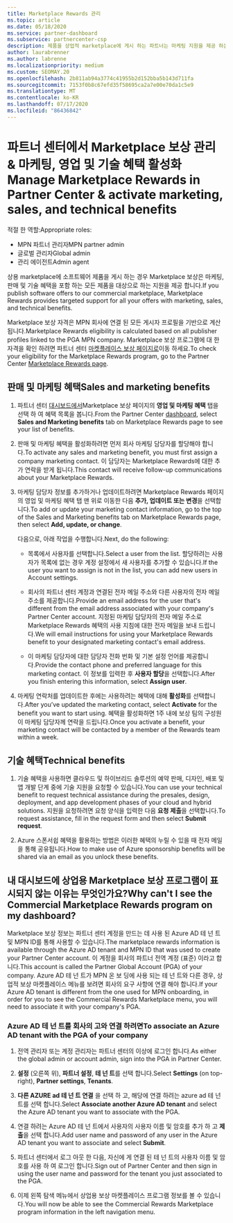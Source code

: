 ```yaml
---
title: Marketplace Rewards 관리
ms.topic: article
ms.date: 05/18/2020
ms.service: partner-dashboard
ms.subservice: partnercenter-csp
description: 제품을 상업적 marketplace에 게시 하는 파트너는 마케팅 지원을 제공 하는 혜택을 받을 자격이 있습니다.
author: laurabrenner
ms.author: labrenne
ms.localizationpriority: medium
ms.custom: SEOMAY.20
ms.openlocfilehash: 2b811ab94a3774c41955b2d152bba5b143d711fa
ms.sourcegitcommit: 7153f0b8c67efd35f58695ca2a7e00e70da1c5e9
ms.translationtype: MT
ms.contentlocale: ko-KR
ms.lasthandoff: 07/17/2020
ms.locfileid: "86436842"
---
```

# <a name="manage-marketplace-rewards-in-partner-center--activate-marketing-sales-and-technical-benefits"></a><span data-ttu-id="04b55-103">파트너 센터에서 Marketplace 보상 관리 & 마케팅, 영업 및 기술 혜택 활성화</span><span class="sxs-lookup"><span data-stu-id="04b55-103">Manage Marketplace Rewards in Partner Center & activate marketing, sales, and technical benefits</span></span>

<span data-ttu-id="04b55-104">적절 한 역할:</span><span class="sxs-lookup"><span data-stu-id="04b55-104">Appropriate roles:</span></span>

- <span data-ttu-id="04b55-105">MPN 파트너 관리자</span><span class="sxs-lookup"><span data-stu-id="04b55-105">MPN partner admin</span></span>
- <span data-ttu-id="04b55-106">글로벌 관리자</span><span class="sxs-lookup"><span data-stu-id="04b55-106">Global admin</span></span>
- <span data-ttu-id="04b55-107">관리 에이전트</span><span class="sxs-lookup"><span data-stu-id="04b55-107">Admin agent</span></span>

<span data-ttu-id="04b55-108">상용 marketplace에 소프트웨어 제품을 게시 하는 경우 Marketplace 보상은 마케팅, 판매 및 기술 혜택을 포함 하는 모든 제품을 대상으로 하는 지원을 제공 합니다.</span><span class="sxs-lookup"><span data-stu-id="04b55-108">If you  publish software offers to our commercial marketplace, Marketplace Rewards provides targeted support for all your offers with marketing, sales, and technical benefits.</span></span>

<span data-ttu-id="04b55-109">Marketplace 보상 자격은 MPN 회사에 연결 된 모든 게시자 프로필을 기반으로 계산 됩니다.</span><span class="sxs-lookup"><span data-stu-id="04b55-109">Marketplace Rewards eligibility is calculated based on all publisher profiles linked to the PGA MPN company.</span></span> <span data-ttu-id="04b55-110">Marketplace 보상 프로그램에 대 한 자격을 확인 하려면 파트너 센터 [마켓플레이스 보상 페이지로](https://partner.microsoft.com/dashboard/mpn/program/commercialmarketplace)이동 하세요.</span><span class="sxs-lookup"><span data-stu-id="04b55-110">To check your eligibility for the Marketplace Rewards program, go to the Partner Center [Marketplace Rewards page](https://partner.microsoft.com/dashboard/mpn/program/commercialmarketplace).</span></span>

## <a name="sales-and-marketing-benefits"></a><span data-ttu-id="04b55-111">판매 및 마케팅 혜택</span><span class="sxs-lookup"><span data-stu-id="04b55-111">Sales and marketing benefits</span></span>

1. <span data-ttu-id="04b55-112">파트너 센터 [대시보드에서](https://partner.microsoft.com/dashboard)Marketplace 보상 페이지의 **영업 및 마케팅 혜택** 탭을 선택 하 여 혜택 목록을 봅니다.</span><span class="sxs-lookup"><span data-stu-id="04b55-112">From the Partner Center [dashboard](https://partner.microsoft.com/dashboard), select **Sales and Marketing benefits** tab on Marketplace Rewards page to see your list of benefits.</span></span> 

2. <span data-ttu-id="04b55-113">판매 및 마케팅 혜택을 활성화하려면 먼저 회사 마케팅 담당자를 할당해야 합니다.</span><span class="sxs-lookup"><span data-stu-id="04b55-113">To activate any sales and marketing benefit, you must first assign a company marketing contact.</span></span> <span data-ttu-id="04b55-114">이 담당자는 Marketplace Rewards에 대한 추가 연락을 받게 됩니다.</span><span class="sxs-lookup"><span data-stu-id="04b55-114">This contact will receive follow-up communications about your Marketplace Rewards.</span></span>

3. <span data-ttu-id="04b55-115">마케팅 담당자 정보를 추가하거나 업데이트하려면 Marketplace Rewards 페이지의 영업 및 마케팅 혜택 탭 맨 위로 이동한 다음 **추가, 업데이트 또는 변경**을 선택합니다.</span><span class="sxs-lookup"><span data-stu-id="04b55-115">To add or update your marketing contact information, go to the top of the Sales and Marketing benefits tab on Marketplace Rewards page, then select **Add, update, or change**.</span></span> 

   <span data-ttu-id="04b55-116">다음으로, 아래 작업을 수행합니다.</span><span class="sxs-lookup"><span data-stu-id="04b55-116">Next, do the following:</span></span>

   - <span data-ttu-id="04b55-117">목록에서 사용자를 선택합니다.</span><span class="sxs-lookup"><span data-stu-id="04b55-117">Select a user from the list.</span></span> <span data-ttu-id="04b55-118">할당하려는 사용자가 목록에 없는 경우 계정 설정에서 새 사용자를 추가할 수 있습니다.</span><span class="sxs-lookup"><span data-stu-id="04b55-118">If the user you want to assign is not in the list, you can add new users in Account settings.</span></span>

   - <span data-ttu-id="04b55-119">회사의 파트너 센터 계정과 연결된 전자 메일 주소와 다른 사용자의 전자 메일 주소를 제공합니다.</span><span class="sxs-lookup"><span data-stu-id="04b55-119">Provide an email address for the user that's different from the email address associated with your company's Partner Center account.</span></span> <span data-ttu-id="04b55-120">지정된 마케팅 담당자의 전자 메일 주소로 Marketplace Rewards 혜택의 사용 지침에 대한 전자 메일을 보내 드립니다.</span><span class="sxs-lookup"><span data-stu-id="04b55-120">We will email instructions for using your Marketplace Rewards benefit to your designated marketing contact's email address.</span></span>

   - <span data-ttu-id="04b55-121">이 마케팅 담당자에 대한 담당자 전화 번화 및 기본 설정 언어를 제공합니다.</span><span class="sxs-lookup"><span data-stu-id="04b55-121">Provide the contact phone and preferred language for this marketing contact.</span></span> <span data-ttu-id="04b55-122">이 정보를 입력한 후 **사용자 할당**을 선택합니다.</span><span class="sxs-lookup"><span data-stu-id="04b55-122">After you finish entering this information, select **Assign user**.</span></span>

4. <span data-ttu-id="04b55-123">마케팅 연락처를 업데이트한 후에는 사용하려는 혜택에 대해 **활성화**를 선택합니다.</span><span class="sxs-lookup"><span data-stu-id="04b55-123">After you’ve updated the marketing contact, select **Activate** for the benefit you want to start using.</span></span> <span data-ttu-id="04b55-124">혜택을 활성화하면 1주 내에 보상 팀의 구성원이 마케팅 담당자께 연락을 드립니다.</span><span class="sxs-lookup"><span data-stu-id="04b55-124">Once you activate a benefit, your marketing contact will be contacted by a member of the Rewards team within a week.</span></span>

## <a name="technical-benefits"></a><span data-ttu-id="04b55-125">기술 혜택</span><span class="sxs-lookup"><span data-stu-id="04b55-125">Technical benefits</span></span>

1. <span data-ttu-id="04b55-126">기술 혜택을 사용하면 클라우드 및 하이브리드 솔루션의 예약 판매, 디자인, 배포 및 앱 개발 단계 중에 기술 지원을 요청할 수 있습니다.</span><span class="sxs-lookup"><span data-stu-id="04b55-126">You can use your technical benefit to request technical assistance during the presales, design, deployment, and app development phases of your cloud and hybrid solutions.</span></span> <span data-ttu-id="04b55-127">지원을 요청하려면 요청 양식을 입력한 다음 **요청 제출**을 선택합니다.</span><span class="sxs-lookup"><span data-stu-id="04b55-127">To request assistance, fill in the request form and then select **Submit request**.</span></span>

2. <span data-ttu-id="04b55-128">Azure 스폰서쉽 혜택을 활용하는 방법은 이러한 혜택의 누릴 수 있을 때 전자 메일을 통해 공유됩니다.</span><span class="sxs-lookup"><span data-stu-id="04b55-128">How to make use of Azure sponsorship benefits will be shared via an email as you unlock these benefits.</span></span>

## <a name="why-cant-i-see-the-commercial-marketplace-rewards-program-on-my-dashboard"></a><span data-ttu-id="04b55-129">내 대시보드에 상업용 Marketplace 보상 프로그램이 표시되지 않는 이유는 무엇인가요?</span><span class="sxs-lookup"><span data-stu-id="04b55-129">Why can't I see the Commercial Marketplace Rewards program on my dashboard?</span></span>

<span data-ttu-id="04b55-130">Marketplace 보상 정보는 파트너 센터 계정을 만드는 데 사용 된 Azure AD 테 넌 트 및 MPN ID를 통해 사용할 수 있습니다.</span><span class="sxs-lookup"><span data-stu-id="04b55-130">The marketplace rewards information is available through the Azure AD tenant and MPN ID that was used to create your Partner Center account.</span></span> <span data-ttu-id="04b55-131">이 계정을 회사의 파트너 전역 계정 (표준) 이라고 합니다.</span><span class="sxs-lookup"><span data-stu-id="04b55-131">This account is called the Partner Global Account (PGA) of your company.</span></span> <span data-ttu-id="04b55-132">Azure AD 테 넌 트가 MPN 온 보 딩에 사용 되는 테 넌 트와 다른 경우, 상업적 보상 마켓플레이스 메뉴를 보려면 회사의 요구 사항에 연결 해야 합니다.</span><span class="sxs-lookup"><span data-stu-id="04b55-132">If your Azure AD tenant is different from the  one used for MPN onboarding, in order for you to see the Commercial Rewards Marketplace menu, you will need to associate it with your company's PGA.</span></span>

### <a name="to-associate-an-azure-ad-tenant-with-the-pga-of-your-company"></a><span data-ttu-id="04b55-133">Azure AD 테 넌 트를 회사의 고와 연결 하려면</span><span class="sxs-lookup"><span data-stu-id="04b55-133">To associate an Azure AD tenant with the PGA of your company</span></span>

1. <span data-ttu-id="04b55-134">전역 관리자 또는 계정 관리자는 파트너 센터의 이상에 로그인 합니다.</span><span class="sxs-lookup"><span data-stu-id="04b55-134">As either the global admin or account admin, sign into the PGA in Partner Center.</span></span>

2. <span data-ttu-id="04b55-135">**설정** (오른쪽 위), **파트너 설정**, **테 넌 트**를 선택 합니다.</span><span class="sxs-lookup"><span data-stu-id="04b55-135">Select **Settings** (on top-right), **Partner settings**, **Tenants**.</span></span> 

3. <span data-ttu-id="04b55-136">**다른 AZURE ad 테 넌 트 연결** 을 선택 하 고, 해당에 연결 하려는 azure ad 테 넌 트를 선택 합니다.</span><span class="sxs-lookup"><span data-stu-id="04b55-136">Select **Associate another Azure AD tenant** and select the Azure AD tenant you want to associate with the PGA.</span></span>

4. <span data-ttu-id="04b55-137">연결 하려는 Azure AD 테 넌 트에서 사용자의 사용자 이름 및 암호를 추가 하 고 **제출**을 선택 합니다.</span><span class="sxs-lookup"><span data-stu-id="04b55-137">Add user name and password of any user in the Azure AD tenant you want to associate and select **Submit**.</span></span>

5. <span data-ttu-id="04b55-138">파트너 센터에서 로그 아웃 한 다음, 자신에 게 연결 된 테 넌 트의 사용자 이름 및 암호를 사용 하 여 로그인 합니다.</span><span class="sxs-lookup"><span data-stu-id="04b55-138">Sign out of Partner Center and then sign in using the user name and password for the tenant you just associated to the PGA.</span></span>

6. <span data-ttu-id="04b55-139">이제 왼쪽 탐색 메뉴에서 상업용 보상 마켓플레이스 프로그램 정보를 볼 수 있습니다.</span><span class="sxs-lookup"><span data-stu-id="04b55-139">You will now be able to see the Commercial Rewards Marketplace program information in the left navigation menu.</span></span>

